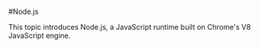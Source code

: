 #Node.js

This topic introduces Node.js, a JavaScript runtime built on Chrome's V8 JavaScript engine. 